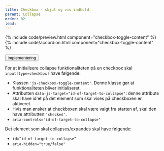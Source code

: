 ```yaml
---
title: Checkbox - skjul og vis indhold
parent: Collapse
order: 02
lead: 
---
```


{% include code/preview.html component="checkbox-toggle-content" %}
{% include code/accordion.html component="checkbox-toggle-content" %}
<div class="accordion-bordered">
  <button class="button-unstyled accordion-button"
      aria-expanded="false" aria-controls="checkbox-toggle-content-tech">
    Implementering
  </button>
  <div id="checkbox-toggle-content-tech" aria-hidden="true" class="accordion-content">
    <section>
        <p>For at initialisere collapse funktionaliteten på en checkbox skal <code>input[type=checkbox]</code> have følgende:</p>
        <ul>
          <li>Klassen <code>'js-checkbox-toggle-content'</code>. Denne klasse gør at funktionaliteten bliver initialiseret. </li>
          <li>Attributten <code>data-js-target="id-of-target-to-collapse"</code>: denne attribute skal have id'et på det element som skal vises på checkboxen er aktiveret. </li>
          <li>Hvis man ønsker at checkboxen skal være valgt fra starten af, skal den have attributten <code>'checked'</code>.</li>
          <li><code>aria-controls="id-of-target-to-collapse" </code></li>
        </ul>
        <p>Det element som skal collapses/expandes skal have følgende:</p>
        <ul>
          <li><code>id=”id-of-target-to-collapse”</code></li>
          <li><code>aria-hidden="true/false"</code></li>
        </ul>
    </section>
  </div>
</div>